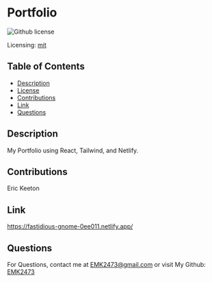 # Portfolio
![Github license](https://img.shields.io/badge/mit-blue.svg)
 
Licensing: [mit](https://choosealicense.com/licenses/mit/)
    
## Table of Contents
  
- [Description](#description)
- [License](#licensing-information)
- [Contributions](#contributions)
- [Link](#link)
- [Questions](#questions)
  
## Description
My Portfolio using React, Tailwind, and Netlify.
    
## Contributions
Eric Keeton
  
## Link 
https://fastidious-gnome-0ee011.netlify.app/
  
## Questions
For Questions, contact me at EMK2473@gmail.com or visit My Github: [EMK2473](https://github.com/EMK2473)
  
  